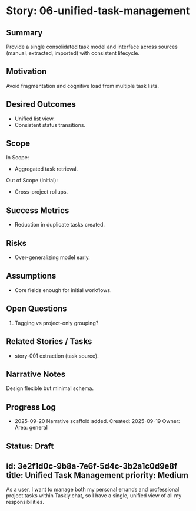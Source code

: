 <!-- Generated/Normalized from template on 2025-09-20 -->
# Story: 06-unified-task-management

## Summary
Provide a single consolidated task model and interface across sources (manual, extracted, imported) with consistent lifecycle.

## Motivation
Avoid fragmentation and cognitive load from multiple task lists.

## Desired Outcomes
- Unified list view.
- Consistent status transitions.

## Scope
In Scope:
- Aggregated task retrieval.

Out of Scope (Initial):
- Cross-project rollups.

## Success Metrics
- Reduction in duplicate tasks created.

## Risks
- Over-generalizing model early.

## Assumptions
- Core fields enough for initial workflows.

## Open Questions
1. Tagging vs project-only grouping?

## Related Stories / Tasks
- story-001 extraction (task source).

## Narrative Notes
Design flexible but minimal schema.

## Progress Log
- 2025-09-20 Narrative scaffold added.
Created: 2025-09-19
Owner: 
Area: general

Status: Draft
---
id: 3e2f1d0c-9b8a-7e6f-5d4c-3b2a1c0d9e8f
title: Unified Task Management
priority: Medium
---
As a user, I want to manage both my personal errands and professional project tasks within Taskly.chat, so I have a single, unified view of all my responsibilities.
